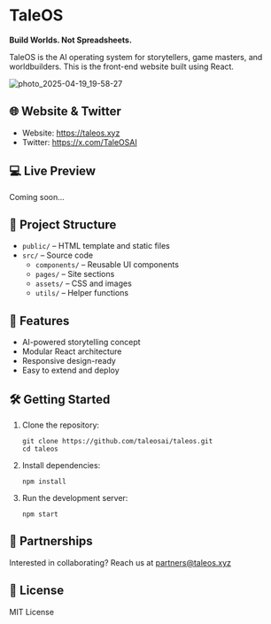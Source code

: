 # TaleOS

**Build Worlds. Not Spreadsheets.**

TaleOS is the AI operating system for storytellers, game masters, and worldbuilders. This is the front-end website built using React.

![photo_2025-04-19_19-58-27](https://github.com/user-attachments/assets/865fef69-2fc8-49b0-8caf-6600a0cba87c)

## 🌐 Website & Twitter

- Website: https://taleos.xyz
- Twitter: https://x.com/TaleOSAI

## 💻 Live Preview
Coming soon...

## 📁 Project Structure

- `public/` – HTML template and static files
- `src/` – Source code
  - `components/` – Reusable UI components
  - `pages/` – Site sections
  - `assets/` – CSS and images
  - `utils/` – Helper functions

## 🚀 Features

- AI-powered storytelling concept
- Modular React architecture
- Responsive design-ready
- Easy to extend and deploy

## 🛠️ Getting Started

1. Clone the repository:
   ```
   git clone https://github.com/taleosai/taleos.git
   cd taleos
   ```

2. Install dependencies:
   ```
   npm install
   ```

3. Run the development server:
   ```
   npm start
   ```

## 🤝 Partnerships
Interested in collaborating? Reach us at [partners@taleos.xyz](mailto:partners@taleos.xyz)

## 📜 License
MIT License
